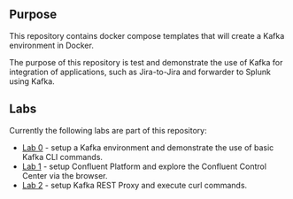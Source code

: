 ## Purpose
This repository contains docker compose templates that will create a Kafka environment in Docker.

The purpose of this repository is test and demonstrate the use of Kafka for integration of applications, such as Jira-to-Jira and forwarder to Splunk using Kafka.

## Labs
Currently the following labs are part of this repository:
* [Lab 0](./0-kafka-docker/) - setup a Kafka environment and demonstrate the use of basic Kafka CLI commands.
* [Lab 1](./1-cp-all-in-one/) - setup Confluent Platform and explore the Confluent Control Center via the browser.
* [Lab 2](./2-Confluent-REST-Proxy/) - setup Kafka REST Proxy and execute curl commands.
